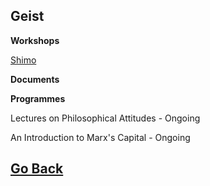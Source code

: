 ## Geist

**Workshops**

[Shimo](https://shimo.im/folder/m4kMLGzJ4ltlPMqD)

**Documents**

**Programmes**

Lectures on Philosophical Attitudes - Ongoing

An Introduction to Marx's Capital - Ongoing

## [Go Back](https://yaotongyuannvv.github.io/)
